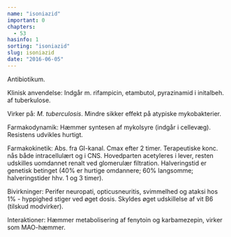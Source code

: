```yaml
---
name: "isoniazid"
important: 0
chapters:  
  - 53
hasinfo: 1
sorting: "isoniazid"
slug: isoniazid
date: "2016-06-05"
---
```


Antibiotikum.

Klinisk anvendelse: Indgår m. rifampicin, etambutol, pyrazinamid i initalbeh. af tuberkulose.

Virker på: <em>M. tuberculosis</em>. Mindre sikker effekt på atypiske mykobakterier.

Farmakodynamik: Hæmmer syntesen af mykolsyre (indgår i cellevæg). Resistens udvikles hurtigt.

Farmakokinetik: Abs. fra GI-kanal. Cmax efter 2 timer. Terapeutiske konc. nås både intracellulært og i CNS. Hovedparten acetyleres i lever, resten udskilles uomdannet renalt ved glomerulær filtration. Halveringstid er genetisk betinget (40% er hurtige omdannere; 60% langsomme; halveringstider hhv. 1 og 3 timer).

Bivirkninger: Perifer neuropati, opticusneuritis, svimmelhed og ataksi hos 1% - hyppighed stiger ved øget dosis. Skyldes øget udskillelse af vit B6 (tilskud modvirker).

Interaktioner: Hæmmer metabolisering af fenytoin og karbamezepin, virker som MAO-hæmmer.

